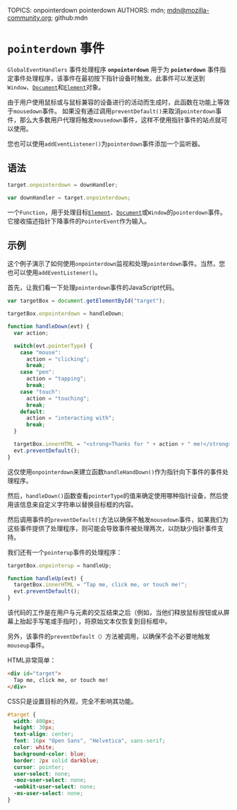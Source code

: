 TOPICS: onpointerdown
        pointerdown
AUTHORS: mdn; mdn@mozilla-community.org; github:mdn

# `pointerdown` 事件

`GlobalEventHandlers` 事件处理程序 **`onpointerdown`** 用于为 **`pointerdown`** 事件指定事件处理程序，该事件在最初按下指针设备时触发。此事件可以发送到`Window`、[`Document`](/zh-hans/webfrontend/Document)和[`Element`](/zh-hans/webfrontend/Element)对象。

由于用户使用鼠标或与鼠标兼容的设备进行的活动而生成时，此函数在功能上等效于`mousedown`事件。 如果没有通过调用`preventDefault()`来取消`pointerdown`事件，那么大多数用户代理将触发`mousedown`事件，这样不使用指针事件的站点就可以使用。

您也可以使用`addEventListener()`为`pointerdown`事件添加一个监听器。

## 语法

```javascript
target.onpointerdown = downHandler;

var downHandler = target.onpointerdown;
```

一个`Function`，用于处理目标[`Element`](/zh-hans/webfrontend/Element)、[`Document`](/zh-hans/webfrontend/Document)或`Window`的`pointerdown`事件。它接收描述指针下降事件的`PointerEvent`作为输入。

## 示例

这个例子演示了如何使用`onpointerdown`监视和处理`pointerdown`事件。当然，您也可以使用`addEventListener()`。

首先，让我们看一下处理`pointerdown`事件的JavaScript代码。

```javascript
var targetBox = document.getElementById("target");

targetBox.onpointerdown = handleDown;

function handleDown(evt) {
  var action;

  switch(evt.pointerType) {
    case "mouse":
      action = "clicking";
      break;
    case "pen":
      action = "tapping";
      break;
    case "touch":
      action = "touching";
      break;
    default:
      action = "interacting with";
      break;
  }

  targetBox.innerHTML = "<strong>Thanks for " + action + " me!</strong>";
  evt.preventDefault();
}
```

这仅使用`onpointerdown`来建立函数`handleHandDown()`作为指针向下事件的事件处理程序。

然后，`handleDown()`函数查看`pointerType`的值来确定使用哪种指针设备，然后使用该信息来自定义字符串以替换目标框的内容。

然后调用事件的`preventDefault()`方法以确保不触发`mousedown`事件，如果我们为这些事件提供了处理程序，则可能会导致事件被处理两次，以防缺少指针事件支持。

我们还有一个`pointerup`事件的处理程序：

```javascript
targetBox.onpointerup = handleUp;

function handleUp(evt) {
  targetBox.innerHTML = "Tap me, click me, or touch me!";
  evt.preventDefault();
}
```

该代码的工作是在用户与元素的交互结束之后（例如，当他们释放鼠标按钮或从屏幕上抬起手写笔或手指时），将原始文本仅恢复到目标框中。

另外，该事件的`preventDefault（）`方法被调用，以确保不会不必要地触发`mouseup`事件。

HTML非常简单：

```html
<div id="target">
  Tap me, click me, or touch me!
</div>
```

CSS只是设置目标的外观，完全不影响其功能。

```css
#target {
  width: 400px;
  height: 30px;
  text-align: center;
  font: 16px "Open Sans", "Helvetica", sans-serif;
  color: white;
  background-color: blue;
  border: 2px solid darkblue;
  cursor: pointer;
  user-select: none;
  -moz-user-select: none;
  -webkit-user-select: none;
  -ms-user-select: none;
}
```
